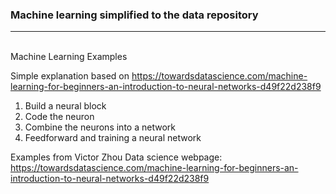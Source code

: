 ### Machine learning simplified to the data repository
<div>
    <div></div>
    <hr class="styled-hr" />
    <div></div>
 </div>
<br> Machine Learning Examples <br>

Simple explanation based on https://towardsdatascience.com/machine-learning-for-beginners-an-introduction-to-neural-networks-d49f22d238f9

1. Build a neural block
2. Code the neuron
3. Combine the neurons into a network
4. Feedforward and training a neural network 


Examples from Victor Zhou Data science webpage: https://towardsdatascience.com/machine-learning-for-beginners-an-introduction-to-neural-networks-d49f22d238f9
